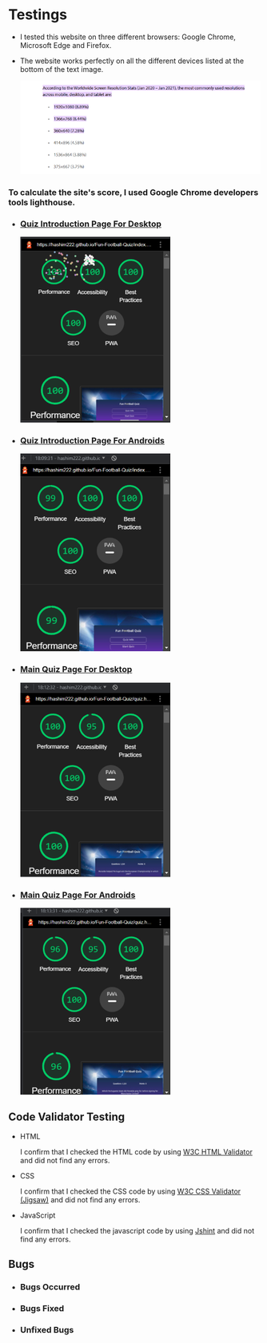 # Testings


* I tested this website on three different browsers: Google Chrome, Microsoft Edge and Firefox.
* The website works perfectly on all the different devices listed at the bottom of the text image.

  ![this image shows that this website works on which devices](assets/images/Readme-Images/devices-resolutions.png)
  
### To calculate the site's score, I used Google Chrome developers tools lighthouse.

   * ### [Quiz Introduction Page For Desktop](assets/images/Readme-Images/desktop-quiz-info.png) 

     ![image for desktop quiz information page](assets/images/Readme-Images/desktop-quiz-info.png)

   * ### [Quiz Introduction Page For Androids](assets/images/Readme-Images/mobile-quiz-info.png) 

     ![image for android quiz information page](assets/images/Readme-Images/mobile-quiz-info.png)

   * ### [Main Quiz Page For Desktop](assets/images/Readme-Images/desktop-quiz-main.png) 

     ![image for desktop main quiz page](assets/images/Readme-Images/desktop-quiz-main.png)

   * ### [Main Quiz Page For Androids](assets/images/Readme-Images/mobile-quiz-main.png) 

     ![image for android main quiz page](assets/images/Readme-Images/mobile-quiz-main.png)

## Code Validator Testing
 * HTML 

    I confirm that I checked the HTML code by using [W3C HTML Validator](https://validator.w3.org/#validate_by_input) and did not find any errors.    

 * CSS 

    I confirm that I checked the CSS code by using [W3C CSS Validator (Jigsaw)](https://jigsaw.w3.org/css-validator/#validate_by_input) and did not find any errors. 

* JavaScript

   I confirm that I checked the javascript code by using [Jshint](https://jshint.com/) and did not find any errors.
   
 ## Bugs

* ### Bugs Occurred


 
* ### Bugs Fixed



* ### Unfixed Bugs
